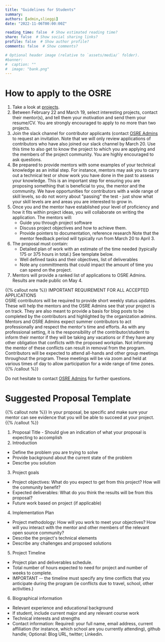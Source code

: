 ```yaml
---
title: "Guidelines for Students"
summary:
authors: [admin,slieggi]
date: "2022-11-06T00:00:00Z"

reading_time: false  # Show estimated reading time?
share: false  # Show social sharing links?
profile: false  # Show author profile?
comments: false  # Show comments?

# Optional header image (relative to `assets/media/` folder).
#banner:
#  caption: ""
#  image: "bank.png"
---
```




# How to apply to the OSRE

1. Take a look at [projects](/osre#projects).
2. Between February 22 and March 19, select interesting projects, contact their mentor(s), and tell them your motivation and send them your resume/CV. You are strongly encouraged to apply to no more than two projects.
3. Join the slack channel for contributor applicants (contact [OSRE Admins](mailto:ospo-info-group@ucsc.edu) to request an invitation. Note that we will only review applications of contributors who have also joined our slack channel by March 20. Use this time to also get to know the project to which you are applying and the members of the project community. You are highly encouraged to ask questions. 
4. Be prepared to provide mentors with some examples of your technical knowledge as an initial step. For instance, mentors may ask you to carry out a technical test or show work you have done in the past to assess your knowledge. This is an important step for ensuring you are proposing something that is beneficial to you, the mentor and the community. We have opportunities for contributors with a wide range of skill levels, so do not worry about "passing" the test - just show what your skill levels are and areas you are interested to grow in.
5. Once you and the mentor have established your level of proficiency and how it fits within project ideas, you will collaborate on writing the application. 
The mentors will:
    - Guide you through project software
    - Discuss project objectives and how to achieve them. 
    - Provide pointers to documentation, reference research
Note that the mentor feedback period will typically run from March 20 to April 3. 
5. The proposal must contain:
    - Detailed plan of work with an estimate of the time needed (typically 175 or 375 hours in total.) See template below.
    - Well defined tasks and their objectives, list of deliverables
    - Note any committments that could impact the amount of time you can spend on the project.  
6. Mentors will provide a ranked list of applications to OSRE Admins. Results are made public on May 4.


{{% callout note %}}
IMPORTANT REQUIREMENT FOR ALL ACCEPTED APPLICATIONS  
OSRE contributors will be required to provide short weekly status updates. These will help the mentors and the OSRE Admins see that your project is on track. They are also meant to provide a basis for blog posts to be completed by the contributors and highlighted by the organization admins.  
Mentors and OSRE Admins expect summer contributors to act professionally and respect the mentor's time and efforts. As with any professional setting, it is the responsibility of the contributor/student to inform their mentor if they will be taking any vacations or if they have any other obligation that conflicts with the proposed workplan. Not informing the mentor of these conflicts can result in removal from the program.  
Contributors will be expected to attend all-hands and other group meetings throughout the program. These meetings will be via zoom and held at various times of day to allow participation for a wide range of time zones.  
{{% /callout %}}

Do not hesitate to contact  [OSRE Admins](ospo-info-group@ucsc.edu) for further questions.

# Suggested Proposal Template

{{% callout note %}}
In your proposal, be specific and make sure your mentor can see evidence that you will be able to succeed at your project.
{{% /callout %}}

1. Proposal Title - Should give an indication of what your proposal is expecting to accomplish
2. Introduction 
  - Define the problem you are trying to solve
  - Provide background about the current state of the problem
  - Descrbe you solution
3. Project goals
  - Project objectives: What do you expect to get from this project? How will the community benefit?
  - Expected deliverables: What do you think the results will be from this proposal?
  - Future work based on project (if applicable)
4. Implementation Plan
  - Project methodology: How will you work to meet your objectives? How will you interact with the mentor and other members of the relevant open source community? 
  - Describe the project's technical elements
  - Describe any challenges and proposed solutions
5. Project Timeline
  - Project plan and deliverables schedule.
  - Total number of hours expected to need for project and number of weeks to complete. 
  - IMPORTANT -- the timeline must specify any time conflicts that you anticipate during the program (ie conflicts due to travel, school, other activities.)  
6. Biographical information
  - Relevant experience and educational background
  - If student, include current major and any relevant course work
  - Technical interests and strengths
  - Contact information: Required: your full name, email address, current affiliation (for instance, which school are you currently attending), github handle; Optional: Blog URL, twitter; Linkedin.


